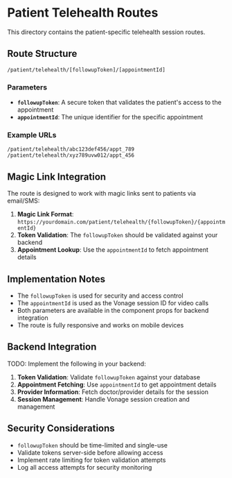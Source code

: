 # Patient Telehealth Routes

This directory contains the patient-specific telehealth session routes.

## Route Structure

```
/patient/telehealth/[followupToken]/[appointmentId]
```

### Parameters

- **`followupToken`**: A secure token that validates the patient's access to the appointment
- **`appointmentId`**: The unique identifier for the specific appointment

### Example URLs

```
/patient/telehealth/abc123def456/appt_789
/patient/telehealth/xyz789uvw012/appt_456
```

## Magic Link Integration

The route is designed to work with magic links sent to patients via email/SMS:

1. **Magic Link Format**: `https://yourdomain.com/patient/telehealth/{followupToken}/{appointmentId}`
2. **Token Validation**: The `followupToken` should be validated against your backend
3. **Appointment Lookup**: Use the `appointmentId` to fetch appointment details

## Implementation Notes

- The `followupToken` is used for security and access control
- The `appointmentId` is used as the Vonage session ID for video calls
- Both parameters are available in the component props for backend integration
- The route is fully responsive and works on mobile devices

## Backend Integration

TODO: Implement the following in your backend:

1. **Token Validation**: Validate `followupToken` against your database
2. **Appointment Fetching**: Use `appointmentId` to get appointment details
3. **Provider Information**: Fetch doctor/provider details for the session
4. **Session Management**: Handle Vonage session creation and management

## Security Considerations

- `followupToken` should be time-limited and single-use
- Validate tokens server-side before allowing access
- Implement rate limiting for token validation attempts
- Log all access attempts for security monitoring



